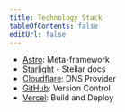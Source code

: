 ```yaml
---
title: Technology Stack
tableOfContents: false
editUrl: false
---
```

- [Astro](https://astro.build/): Meta-framework
- [Starlight](https://starlight.astro.build/) - Stellar docs
- [Cloudflare](https://cloudflare.com/): DNS Provider
- [GitHub](https://github.com/): Version Control
- [Vercel](https://vercel.com/): Build and Deploy
